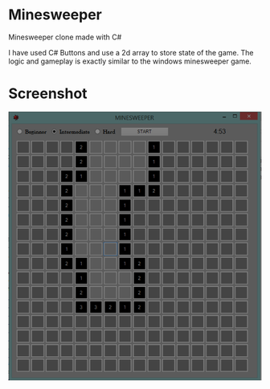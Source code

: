 # Minesweeper
 Minesweeper clone made with C#

I have used C# Buttons and use a 2d array to store state of the game. The logic and gameplay is exactly similar to the windows minesweeper game.

# Screenshot

![](/screenshot.png)